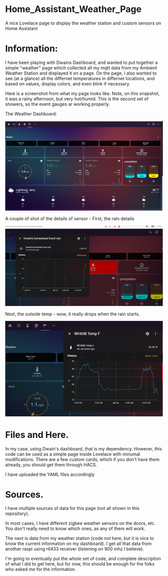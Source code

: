 # Home_Assistant_Weather_Page
A nice Lovelace page to display the weather station and custom sensors on Home Assistant

# Information: 

I have been playing with Dwains Dashboard, and wanted to put together a simple "weather" page which 
collected all my mqtt data from my Ambient Weather Station and displayed it on a page. 
On the page, I also wanted to see (at a glance) all the differnet temperatures in differnet locations, 
and based on values, display colors, and even blink if necessary. 

Here is a screenshot from what my page looks like. 
Note, on this snapshot, it was a rainy afternoon, but very hot/humid. 
This is the second set of showers, so the event gauges ar working properly. 

The Weather Dashboard:

![Screenshot](./Weather_Station_Card.png)

A couple of shot of the details of sensor - 
First, the rain details

![Screenshot](./rain_details.png)

Next, the outside temp - wow, it really drops when the rain starts. 

![Screenshot](./outside_temp_details.png)

# Files and Here. 

In my case, using Dwain's dashboard, that is my dependency. 
However, this code can be used as a simple page inside Lovelace with minumal modifications. 
There are a few custom cards, which if you don't have them already, you should get them through HACS. 

I have uploaded the YAML files accordingly

# Sources. 

I have multiple sources of data for this page (not all shown in this repository). 

In most cases, I have different zigbee weather sensors on the doors, etc. 
You don't really need to know which ones, as any of them will work. 

The next is data from my weather station (code not here, but it is nice to know the current information on my dashboard). 
I get all that data from another raspi using rtl433 receiver (listening on 900 mhz I believe). 

I'm going to eventually put the whole set of code, and complete description of what I did to get here, but for now, 
this should be enough for the folks who asked me for the information. 

